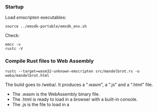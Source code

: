 
### Startup

Load *emscripten* executables:

    source ../emsdk-portable/emsdk_env.sh

Check:

    emcc -v
    rustc -V

### Compile Rust files to Web Assembly

    rustc --target=wasm32-unknown-emscripten src/mandelbrot.rs -o weba/mandelbrot.html

The build goes to /weba/. It produces a ".wasm", a ".js" and a ".html" file.

* The .wasm is the WebAssembly binary file.
* The .html is ready to load in a browser with a built-in console.
* The .js is the file to load in a <script> tag in order to use wasm functions in JS.

### Run in a web page

- Go to /weba/
- Run a web server at localhost:8000:

      ```
      python -m SimpleHTTPServer
      ```
      
- Make sure web assembly is enabled in the browser
    - Chrome: `chrome://flags` -> "WebAssembly" stuff  
    - Firefox: `about:config` -> "wasm" stuff 
- Go to 'localhost:8000/index.html' in a browser. 


### Make the wasm readable for debug

Install "wabt" (e.g. with Homebrew).

    wasm2wast mandelbrot.wasm -o mandelbrot.wast

